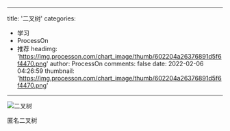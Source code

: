 
---
title: '二叉树'
categories: 
 - 学习
 - ProcessOn
 - 推荐
headimg: 'https://img.processon.com/chart_image/thumb/602204a26376891d5f6f4470.png'
author: ProcessOn
comments: false
date: 2022-02-06 04:26:59
thumbnail: 'https://img.processon.com/chart_image/thumb/602204a26376891d5f6f4470.png'
---

<div>   
<img class="thumb" alt="二叉树" src="https://img.processon.com/chart_image/thumb/602204a26376891d5f6f4470.png" referrerpolicy="no-referrer">
<p>匿名二叉树</p>  
</div>
            